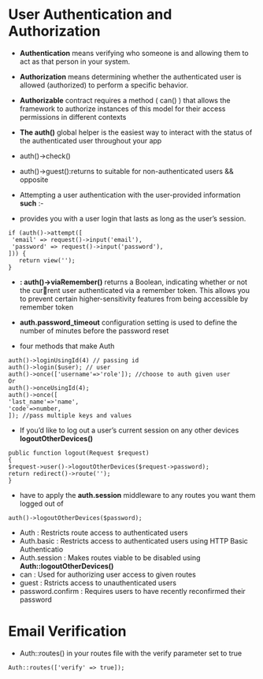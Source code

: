 # User Authentication and Authorization
* **Authentication** means verifying who someone is and allowing them to act as that person in your system.
* **Authorization** means determining whether the authenticated user is allowed (authorized) to perform a specific behavior. 
* **Authorizable** contract requires a method ( can() ) that allows the
framework to authorize instances of this model for their access permissions in different contexts

* **The auth()** global helper is the easiest way to interact with the status of the authenticated user throughout your app
* auth()->check()
* auth()->guest():returns to suitable for non-authenticated users && opposite
* Attempting a user authentication with the user-provided information **such** :-
* provides you with a user login that lasts as long as the user’s session.
```
if (auth()->attempt([
 'email' => request()->input('email'),
 'password' => request()->input('password'),
])) {
   return view('');
}
```
* **: auth()->viaRemember()** returns a Boolean, indicating whether or not the current user authenticated via a remember token. This allows you to prevent certain higher-sensitivity features from being accessible by remember token

* **auth.password_timeout** configuration setting is used to define the number of minutes before the password reset
* four methods that make Auth
```
auth()->loginUsingId(4) // passing id
auth()->login($user); // user
auth()->once(['username'=>'role']); //choose to auth given user 
Or
auth()->onceUsingId(4);
auth()->once([
'last_name'=>'name',
'code'=>number, 
]); //pass multiple keys and values
```
* If you’d like to log out a user’s current session on any other devices **logoutOtherDevices()**
```
public function logout(Request $request)
{
$request->user()->logoutOtherDevices($request->password);
return redirect()->route('');
}

```
* have to apply the **auth.session** middleware to any routes you want them logged out of
```
auth()->logoutOtherDevices($password);
```
* Auth : Restricts route access to authenticated users
* Auth.basic : Restricts access to authenticated users using HTTP Basic Authenticatio
* Auth.session : Makes routes viable to be disabled using **Auth::logoutOtherDevices()**
* can : Used for authorizing user access to given routes
* guest : Rstricts access to unauthenticated users
* password.confirm : Requires users to have recently reconfirmed their password

# Email Verification
* Auth::routes() in your routes file with the verify parameter set to true
```
Auth::routes(['verify' => true]);
```
